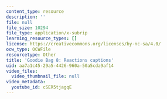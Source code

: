 ```yaml
---
content_type: resource
description: ''
file: null
file_size: 10294
file_type: application/x-subrip
learning_resource_types: []
license: https://creativecommons.org/licenses/by-nc-sa/4.0/
ocw_type: OCWFile
resourcetype: Other
title: 'Goodie Bag 8: Reactions captions'
uid: aa7a1c45-29a5-4426-960a-50a5cda9af14
video_files:
  video_thumbnail_file: null
video_metadata:
  youtube_id: cSER5tjagqE
---
```


